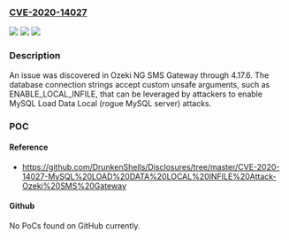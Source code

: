 ### [CVE-2020-14027](https://cve.mitre.org/cgi-bin/cvename.cgi?name=CVE-2020-14027)
![](https://img.shields.io/static/v1?label=Product&message=n%2Fa&color=blue)
![](https://img.shields.io/static/v1?label=Version&message=n%2Fa&color=blue)
![](https://img.shields.io/static/v1?label=Vulnerability&message=n%2Fa&color=brighgreen)

### Description

An issue was discovered in Ozeki NG SMS Gateway through 4.17.6. The database connection strings accept custom unsafe arguments, such as ENABLE_LOCAL_INFILE, that can be leveraged by attackers to enable MySQL Load Data Local (rogue MySQL server) attacks.

### POC

#### Reference
- https://github.com/DrunkenShells/Disclosures/tree/master/CVE-2020-14027-MySQL%20LOAD%20DATA%20LOCAL%20INFILE%20Attack-Ozeki%20SMS%20Gateway

#### Github
No PoCs found on GitHub currently.

